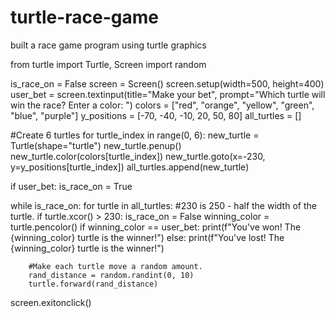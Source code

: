 # turtle-race-game
built a race game program using turtle graphics 


from turtle import Turtle, Screen
import random

is_race_on = False
screen = Screen()
screen.setup(width=500, height=400)
user_bet = screen.textinput(title="Make your bet", prompt="Which turtle will win the race? Enter a color: ")
colors = ["red", "orange", "yellow", "green", "blue", "purple"]
y_positions = [-70, -40, -10, 20, 50, 80]
all_turtles = []

#Create 6 turtles
for turtle_index in range(0, 6):
    new_turtle = Turtle(shape="turtle")
    new_turtle.penup()
    new_turtle.color(colors[turtle_index])
    new_turtle.goto(x=-230, y=y_positions[turtle_index])
    all_turtles.append(new_turtle)

if user_bet:
    is_race_on = True

while is_race_on:
    for turtle in all_turtles:
        #230 is 250 - half the width of the turtle.
        if turtle.xcor() > 230:
            is_race_on = False
            winning_color = turtle.pencolor()
            if winning_color == user_bet:
                print(f"You've won! The {winning_color} turtle is the winner!")
            else:
                print(f"You've lost! The {winning_color} turtle is the winner!")

        #Make each turtle move a random amount.
        rand_distance = random.randint(0, 10)
        turtle.forward(rand_distance)

screen.exitonclick()

